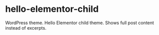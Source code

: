 # hello-elementor-child
WordPress theme. Hello Elementor child theme. Shows full post content instead of excerpts.
